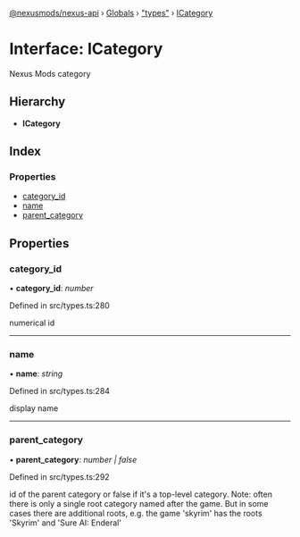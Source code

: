 [@nexusmods/nexus-api](../README.md) › [Globals](../globals.md) › ["types"](../modules/_types_.md) › [ICategory](_types_.icategory.md)

# Interface: ICategory

Nexus Mods category

## Hierarchy

* **ICategory**

## Index

### Properties

* [category_id](_types_.icategory.md#category_id)
* [name](_types_.icategory.md#name)
* [parent_category](_types_.icategory.md#parent_category)

## Properties

###  category_id

• **category_id**: *number*

Defined in src/types.ts:280

numerical id

___

###  name

• **name**: *string*

Defined in src/types.ts:284

display name

___

###  parent_category

• **parent_category**: *number | false*

Defined in src/types.ts:292

id of the parent category or false if it's a top-level
category.
Note: often there is only a single root category named after the game.
But in some cases there are additional roots, e.g. the game 'skyrim' has
the roots 'Skyrim' and 'Sure AI: Enderal'
